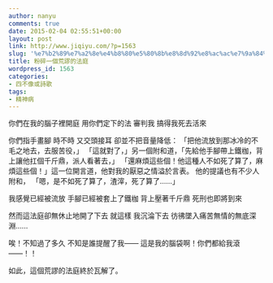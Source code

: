 ```yaml
---
author: nanyu
comments: true
date: 2015-02-04 02:55:51+00:00
layout: post
link: http://www.jiqiyu.com/?p=1563
slug: '%e7%b2%89%e7%a2%8e%e4%b8%80%e5%80%8b%e8%8d%92%e8%ac%ac%e7%9a%84%e6%b3%95%e5%ba%ad'
title: 粉碎一個荒謬的法庭
wordpress_id: 1563
categories:
- 四不像或詩歌
tags:
- 精神病
---
```


你們在我的腦子裡開庭
用你們定下的法
審判我
搞得我死去活來

你們指手畫腳
時不時
又交頭接耳
卻並不把音量降低：
「把他流放到那冰冷的不毛之地去，去服苦役，」
「這就對了，」另一個附和道，「先給他手腳帶上鐵枷，背上讓他扛個千斤鼎，派人看著去，」
「還麻煩這些個！他這種人不如死了算了，麻煩這些個！」這一位開言道，他對我的厭惡之情溢於言表。
他的提議也有不少人附和，
「嗯，是不如死了算了，渣滓，死了算了……」

我感覺已經被流放
手腳已經被套上了鐵枷
背上壓著千斤鼎
死刑也即將到來

然而這法庭卻無休止地開了下去
就這樣
我沉淪下去
彷彿墜入痛苦無情的無底深淵……

唉！不知過了多久
不知是誰提醒了我——
這是我的腦袋啊！你們都給我滾——！！

如此，這個荒謬的法庭終於瓦解了。


